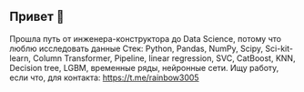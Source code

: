 ## Привет 👋
Прошла путь от инженера-конструктора до Data Science, потому что люблю исследовать данные
Стек: Python, Pandas, NumPy, Scipy, Sci-kit-learn, Column Transformer, Pipeline, linear regression, SVC, CatBoost, KNN, Decision tree, LGBM, временные ряды, нейронные сети.
Ищу работу, если что, для контакта: https://t.me/rainbow3005
